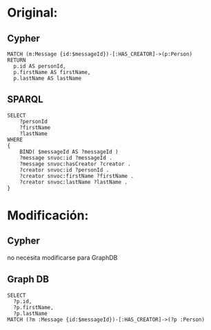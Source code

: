 # Original:

## Cypher
```
MATCH (m:Message {id:$messageId})-[:HAS_CREATOR]->(p:Person)
RETURN
  p.id AS personId,
  p.firstName AS firstName,
  p.lastName AS lastName
```

## SPARQL
```
SELECT
    ?personId
    ?firstName
    ?lastName
WHERE
{
    BIND( $messageId AS ?messageId )
    ?message snvoc:id ?messageId .
    ?message snvoc:hasCreator ?creator .
    ?creator snvoc:id ?personId .
    ?creator snvoc:firstName ?firstName .
    ?creator snvoc:lastName ?lastName .
}
```

# Modificación:
## Cypher
no necesita modificarse para GraphDB

## Graph DB
```
SELECT
  ?p.id,
  ?p.firstName,
  ?p.lastName
MATCH (?m :Message {id:$messageId})-[:HAS_CREATOR]->(?p :Person)
```
